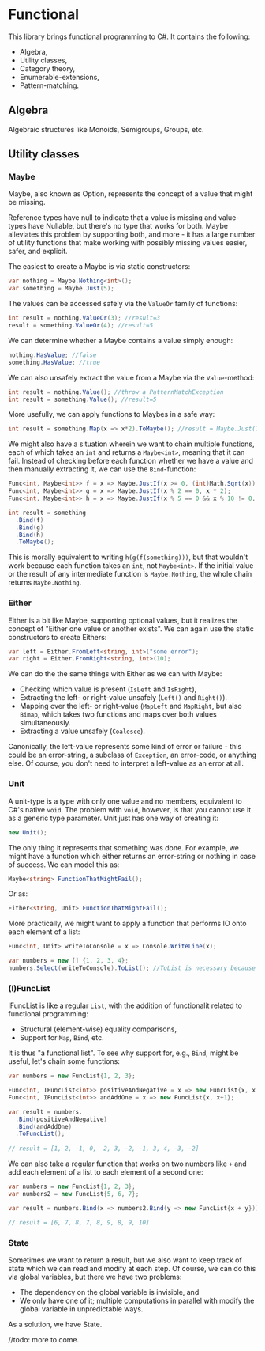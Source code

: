 # Functional

This library brings functional programming to C#. It contains the following:

* Algebra,
* Utility classes,
* Category theory,
* Enumerable-extensions,
* Pattern-matching.

## Algebra
  Algebraic structures like Monoids, Semigroups, Groups, etc.
  
## Utility classes

### Maybe

Maybe, also known as Option, represents the concept of a value that might be missing.

Reference types have null to indicate that a value is missing and value-types have Nullable, but there's no type that works for both.
Maybe alleviates this problem by supporting both, and more - it has a large number of utility functions that make working with
possibly missing values easier, safer, and explicit.

The easiest to create a Maybe is via static constructors:

```c#
var nothing = Maybe.Nothing<int>();
var something = Maybe.Just(5);
```

The values can be accessed safely via the `ValueOr` family of functions:

```c#
int result = nothing.ValueOr(3); //result=3
result = something.ValueOr(4); //result=5
```

We can determine whether a Maybe contains a value simply enough:

```c#
nothing.HasValue; //false
something.HasValue; //true
```

We can also unsafely extract the value from a Maybe via the `Value`-method:

```c#
int result = nothing.Value(); //throw a PatternMatchException
int result = something.Value(); //result=5
```

More usefully, we can apply functions to Maybes in a safe way:

```c#
int result = something.Map(x => x*2).ToMaybe(); //result = Maybe.Just(10);
```

We might also have a situation wherein we want to chain multiple functions, each of which takes an `int` and returns a `Maybe<int>`,
meaning that it can fail. Instead of checking before each function whether we have a value and then manually extracting it, we can use
the `Bind`-function:

```c#
Func<int, Maybe<int>> f = x => Maybe.JustIf(x >= 0, (int)Math.Sqrt(x));
Func<int, Maybe<int>> g = x => Maybe.JustIf(x % 2 == 0, x * 2);
Func<int, Maybe<int>> h = x => Maybe.JustIf(x % 5 == 0 && x % 10 != 0, x);

int result = something
  .Bind(f)
  .Bind(g)
  .Bind(h)
  .ToMaybe();
```

This is morally equivalent to writing `h(g(f(something)))`, but that wouldn't work because each function takes an `int`, not `Maybe<int>`.
If the initial value or the result of any intermediate function is `Maybe.Nothing`, the whole chain returns `Maybe.Nothing`.

### Either

Either is a bit like Maybe, supporting optional values, but it realizes the concept of "Either one value or another exists".
We can again use the static constructors to create Eithers:

```c#
var left = Either.FromLeft<string, int>("some error");
var right = Either.FromRight<string, int>(10);
```

We can do the the same things with Either as we can with Maybe:
* Checking which value is present (`IsLeft` and `IsRight`),
* Extracting the left- or right-value unsafely (`Left()` and `Right()`).
* Mapping over the left- or right-value (`MapLeft` and `MapRight`, but also `Bimap`, which takes two functions and maps over both
  values simultaneously.
* Extracting a value unsafely (`Coalesce`).

Canonically, the left-value represents some kind of error or failure - this could be an error-string, a subclass of `Exception`,
an error-code, or anything else. Of course, you don't need to interpret a left-value as an error at all.

### Unit

A unit-type is a type with only one value and no members, equivalent to C#'s native `void`. The problem with `void`, however, is that
you cannot use it as a generic type parameter. Unit just has one way of creating it:

```c#
new Unit();
```

The only thing it represents that something was done. For example, we might have a function which either returns an error-string or nothing
in case of success. We can model this as:

```c#
Maybe<string> FunctionThatMightFail();
```

Or as:

```c#
Either<string, Unit> FunctionThatMightFail();
```

More practically, we might want to apply a function that performs IO onto each element of a list:

```c#
Func<int, Unit> writeToConsole = x => Console.WriteLine(x);

var numbers = new [] {1, 2, 3, 4};
numbers.Select(writeToConsole).ToList(); //ToList is necessary because Enumerable.Select is lazy in its evaluation.
```

### (I)FuncList

IFuncList is like a regular `List`, with the addition of functionalit related to functional programming:
* Structural (element-wise) equality comparisons,
* Support for `Map`, `Bind`, etc.

It is thus "a functional list". To see why support for, e.g., `Bind`, might be useful, let's chain some functions:

```c#
var numbers = new FuncList{1, 2, 3};

Func<int, IFuncList<int>> positiveAndNegative = x => new FuncList{x, x * (-1)};
Func<int, IFuncList<int>> andAddOne = x => new FuncList{x, x+1};

var result = numbers.
  .Bind(positiveAndNegative)
  .Bind(andAddOne)
  .ToFuncList();
  
// result = [1, 2, -1, 0,  2, 3, -2, -1, 3, 4, -3, -2]
```

We can also take a regular function that works on two numbers like `+` and add each element of a list to each element of a second one:

```c#
var numbers = new FuncList{1, 2, 3};
var numbers2 = new FuncList{5, 6, 7};

var result = numbers.Bind(x => numbers2.Bind(y => new FuncList{x + y})).ToFuncList();

// result = [6, 7, 8, 7, 8, 9, 8, 9, 10]
```

### State

Sometimes we want to return a result, but we also want to keep track of state which we can read and modify at each step.
Of course, we can do this via global variables, but there we have two problems:
* The dependency on the global variable is invisible, and
* We only have one of it; multiple computations in parallel with modify the global variable in unpredictable ways.

As a solution, we have State.

//todo: more to come.

